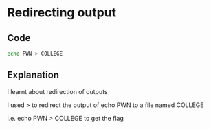 # Redirecting output

## Code

```bash
echo PWN > COLLEGE
```
## Explanation

I learnt about redirection of outputs

I used > to redirect the output of echo PWN to a file named COLLEGE

i.e.  echo PWN > COLLEGE to get the flag 
